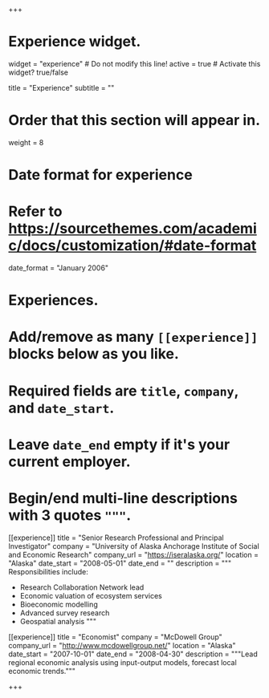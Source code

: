 +++
# Experience widget.
widget = "experience"  # Do not modify this line!
active = true  # Activate this widget? true/false

title = "Experience"
subtitle = ""

# Order that this section will appear in.
weight = 8

# Date format for experience
#   Refer to https://sourcethemes.com/academic/docs/customization/#date-format
date_format = "January 2006"

# Experiences.
#   Add/remove as many `[[experience]]` blocks below as you like.
#   Required fields are `title`, `company`, and `date_start`.
#   Leave `date_end` empty if it's your current employer.
#   Begin/end multi-line descriptions with 3 quotes `"""`.
[[experience]]
  title = "Senior Research Professional and Principal Investigator"
  company = "University of Alaska Anchorage Institute of Social and Economic Research"
  company_url = "https://iseralaska.org/"
  location = "Alaska"
  date_start = "2008-05-01"
  date_end = ""
  description = """
  Responsibilities include:
  
  * Research Collaboration Network lead
  * Economic valuation of ecosystem services
  * Bioeconomic modelling
  * Advanced survey research
  * Geospatial analysis
  """

[[experience]]
  title = "Economist"
  company = "McDowell Group"
  company_url = "http://www.mcdowellgroup.net/"
  location = "Alaska"
  date_start = "2007-10-01"
  date_end = "2008-04-30"
  description = """Lead regional economic analysis using input-output models, forecast local economic trends."""

+++
